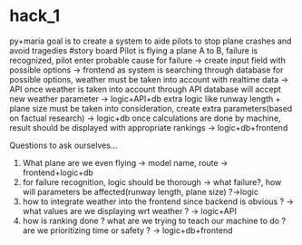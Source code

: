 # hack_1
py+maria
goal is to create a system to aide pilots to stop plane crashes and avoid tragedies
#story board
Pilot is flying a plane A to B, 
failure is recognized, pilot enter probable cause for failure -> create input field with possible options -> frontend
as system is searching through database for possible options, weather must be taken into account with realtime data -> API
once weather is taken into account through API database will accept new weather parameter -> logic+API+db
extra logic like runway length + plane size must be taken into consideration, create extra parameters(based on factual research) -> logic+db
once calculations are done by machine, result should be displayed with appropriate rankings -> logic+db+frontend

Questions to ask ourselves...
1. What plane are we even flying -> model name, route -> frontend+logic+db
2. for failure recognition, logic should be thorough -> what failure?, how will parameters be affected(runway length, plane size) ?->logic
3. how to integrate weather into the frontend since backend is obvious ? -> what values are we displaying wrt weather ? -> logic+API
4. how is ranking done ? what are we trying to teach our machine to do ? are we prioritizing time or safety ? -> logic+db+frontend

    
